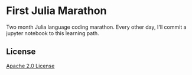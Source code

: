 # First Julia Marathon
Two month Julia language coding marathon. Every other day, I'll commit a jupyter notebook to this learning path.

## License
[Apache 2.0 License](LICENSE)